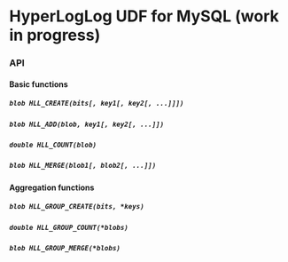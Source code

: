 # HyperLogLog UDF for MySQL (work in progress)

### API

#### Basic functions

##### `blob HLL_CREATE(bits[, key1[, key2[, ...]]])`
##### `blob HLL_ADD(blob, key1[, key2[, ...]])`
##### `double HLL_COUNT(blob)`
##### `blob HLL_MERGE(blob1[, blob2[, ...]])`

#### Aggregation functions

##### `blob HLL_GROUP_CREATE(bits, *keys)`
##### `double HLL_GROUP_COUNT(*blobs)`
##### `blob HLL_GROUP_MERGE(*blobs)`
